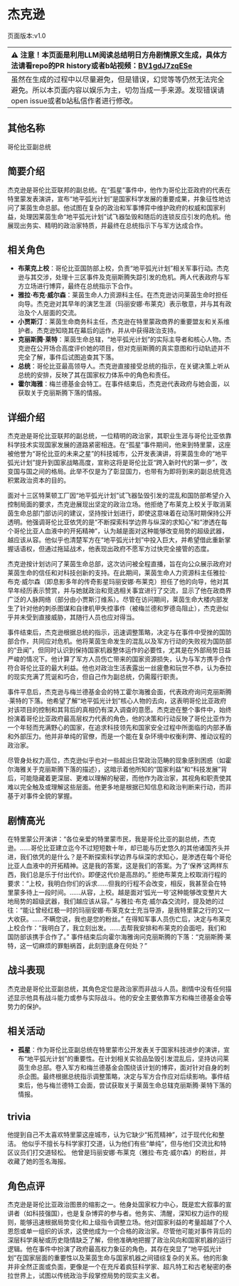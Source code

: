# 杰克逊
页面版本:v1.0
 

| :warning: 注意！本页面是利用LLM阅读总结明日方舟剧情原文生成，具体方法请看repo的PR history或者b站视频：[BV1gdJ7zqESe](https://www.bilibili.com/video/BV1gdJ7zqESe/)         |
|:----------------------------|
| 虽然在生成的过程中以尽量避免，但是错误，幻觉等等仍然无法完全避免。所以本页面内容以娱乐为主，切勿当成一手来源。发现错误请open issue或者b站私信作者进行修改。|



## 其他名称
哥伦比亚副总统
## 简要介绍
杰克逊是哥伦比亚联邦的副总统。在“孤星”事件中，他作为哥伦比亚政府的代表在特里蒙发表演讲，宣布“地平弧光计划”是国家科学发展的重要成果，并象征性地访问了莱茵生命总部。他试图在复杂的政治和军事博弈中维护政府的权威和国家利益，处理因莱茵生命“地平弧光计划”试飞器坠毁和随后的连锁反应引发的危机。他展现出务实、精明的政治家特质，并最终在总统指示下与军方达成合作。
## 相关角色
-   **布莱克上校**：哥伦比亚国防部上校，负责“地平弧光计划”相关军事行动。杰克逊与其交涉，处理十三区事件及克丽斯腾失踪引发的危机。两人代表政府与军方立场进行博弈，最终在总统指示下合作。
-   **雅拉·布克·威尔森**：莱茵生命人力资源科主任。在杰克逊访问莱茵生命时担任向导。杰克逊对其早年的演艺生涯（玛丽安娜·布莱克）表示敬意，并与其有政治及个人层面的交流。
-   **小贾斯汀**：莱茵生命商务科主任，杰克逊在特里蒙政商界的重要盟友和关系维护者。杰克逊知晓其在幕后的运作，并从中获得政治支持。
-   **克丽斯腾·莱特**：莱茵生命总辖，“地平弧光计划”的实际主导者和核心人物。杰克逊在公开场合高度评价她的项目，但对克丽斯腾的真实意图和行动轨迹并不完全了解，事件后试图追查其下落。
-   **总统**：哥伦比亚最高领导人。杰克逊直接接受总统的指示，在关键决策上听从总统的安排，反映了其在国家权力体系中的角色和责任。
-   **霍尔海雅**：梅兰德基金会特工。在事件结束后，杰克逊代表政府与她会面，以获取关于克丽斯腾下落的情报。
## 详细介绍
杰克逊是哥伦比亚联邦的副总统，一位精明的政治家，其职业生涯与哥伦比亚依靠科学技术实现国家发展的道路紧密相连。在“孤星”事件期间，他来到特里蒙，这座被他誉为“哥伦比亚的未来之星”的科技城市，公开发表演讲，将莱茵生命的“地平弧光计划”提升到国家战略高度，宣称这将是哥伦比亚“跨入新时代的第一步”，改变国与国之间的格局。此举不仅是为了彰显国力，也带有为即将到来的副总统竞选积累政治资本的目的。

面对十三区特莱顿工厂因“地平弧光计划”试飞器坠毁引发的混乱和国防部希望介入控制局面的要求，杰克逊展现出坚定的政治立场。他拒绝了布莱克上校关于取消莱茵生命总部门部访问的建议，坚持按计划进行，即使这意味着在动荡时期保持公开透明。他强调哥伦比亚依凭的是“不断探索科学边界与纵深的求知心”和“渗透在每个哥伦比亚人血液中的开拓精神”，认为越是面对这种能够改变局势的超级武器，越应该从容。他似乎也清楚军方在“地平弧光计划”中投入巨大，并希望借此重新掌握话语权，但通过拖延战术，他表现出政府不愿军方过快完全接管的态度。

杰克逊按计划访问了莱茵生命总部，这次访问被全程直播，旨在向公众展示政府对莱茵生命的信任和对科技创新的支持。在此期间，莱茵生命人力资源科主任雅拉·布克·威尔森（即息影多年的传奇影星玛丽安娜·布莱克）担任了他的向导，他对其早年经历表示赞赏，并与她就政治和竞选相关事宜进行了交流，显示了他在政商界广泛的人脉网络（部分由小贾斯汀维系）。尽管在访问期间，莱茵生命大楼内部发生了针对他的刺杀图谋和自律机甲失控事件（被梅兰德和罗德岛阻止），杰克逊似乎并未受到直接威胁，其随行人员也应对得当。

事件结束后，杰克逊根据总统的指示，迅速调整策略，决定与在事件中受挫的国防部合作，共同应对危机。他将莱茵生命发生的混乱以及军方行动的失败视为国防部的“丑闻”，但同时认识到保持国家机器整体运作的必要性，尤其是在外部局势日益严峻的情况下。他计算了军方人员伤亡带来的国家资源损失，认为与军方携手合作符合哥伦比亚的最大利益。他也对政治生活表露出一丝疲惫和玩世不恭，认为泰拉的现实充满了荒诞和巧合，但自己作为副总统，仍需履行职责。

事件平息后，杰克逊与梅兰德基金会的特工霍尔海雅会面，代表政府询问克丽斯腾·莱特的下落。他希望了解“地平弧光计划”核心人物的去向，这表明哥伦比亚政府对该项目的控制和其背后的真相仍有深入调查的意愿。杰克逊在整个事件中，始终扮演着哥伦比亚政府最高层权力代表的角色，他的决策和行动反映了哥伦比亚作为一个年轻而充满野心的国家，在追求科技领先和国家安全过程中所面临的内部矛盾和外部压力。他并非单纯的官僚，而是一个能在复杂环境中权衡利弊、推动议程的政治家。

尽管身处权力高位，杰克逊似乎也对一些超出日常政治范畴的现象感到困惑（如霍尔海雅关于克丽斯腾下落的描述），这暗示着他所知的“国家利益”和“科技发展”背后，可能隐藏着更深层、更难以理解的秘密，而他作为政治家，其视角和职责使其难以完全触及或理解这些层面。他更多地是根据已知信息和政治判断来行动，而非基于对事件全貌的掌握。
## 剧情高光
在特里蒙公开演讲：“各位亲爱的特里蒙市民，我是哥伦比亚的副总统，杰克逊。......哥伦比亚建立迄今不过短短数十年，却已能与历史悠久的其他诸国齐头并进，我们依凭的是什么？是不断探索科学边界与纵深的求知心，是渗透在每个哥伦比亚人血液中的开拓精神。这是我的答案，这是我们的答案。为了‘保养’这两样东西，我们总是乐于付出代价。即便这代价是高昂的。”
拒绝布莱克上校取消行程的要求：“上校，我明白你们的诉求......但我的行程不会改变，相反，我甚至会在特里蒙多待上一段时间。......从容，上校。越是面对‘弧光一号’这种能够改变整片大地局势的超级武器，我们越应该从容。”
与雅拉·布克·威尔森交流时，提及她的过往：“能让曾经红极一时的玛丽安娜·布莱克女士充当导游，是我特里蒙之行的又一大收获。......不瞒您说，我也是您的粉丝。”
在得知军事人员伤亡后，决定与布莱克上校合作：“我明白了，我立刻出发。......去帮我安排和布莱克的会面吧，我们和国防部该携手合作了。”
事件结束后向霍尔海雅询问克丽斯腾的下落：“克丽斯腾·莱特，这一切麻烦的罪魁祸首，此刻到底身在何处？”
## 战斗表现
杰克逊是哥伦比亚副总统，其角色定位是政治家而非战斗人员。剧情中没有任何描述显示他具有战斗能力或参与实际战斗。他的安全主要依靠军方和梅兰德基金会等势力的保护。
## 相关活动
-   **孤星**：作为哥伦比亚副总统在特里蒙市公开发表关于国家科技进步的演讲，宣布“地平弧光计划”的重要性。在计划相关实验品坠毁引发混乱后，坚持访问莱茵生命总部。卷入军方和梅兰德基金会围绕该计划的博弈，面对针对自身的刺杀企图。最终根据总统指示调整策略，决定与军方合作应对后续影响。事件结束后，他与梅兰德特工会面，尝试获取关于莱茵生命总辖克丽斯腾·莱特下落的情报。
## trivia
他提到自己不太喜欢特里蒙这座城市，认为它缺少“拓荒精神”，过于现代化和整洁。
他似乎不擅长与科学家打交道，认为他们有些“单纯”，但与他们交流比和特区议员们打交道轻松。
他曾是玛丽安娜·布莱克（雅拉·布克·威尔森）的粉丝，并收藏了她的签名海报。
## 角色点评
杰克逊是哥伦比亚政治图景的缩影之一。他身处国家权力中心，既是宏大叙事的宣讲者（如科技强国），也是复杂博弈的参与者。他务实、清醒，深知权力运作的规则，能够迅速根据局势变化和上级指令调整立场。他对国家利益的考量超越了个人恩怨或单一组织的诉求，这使他成为一个合格的政治家。尽管他可能对事件背后的深层科学奥秘或历史隐情缺乏了解，但他准确地把握了政治风向和国家机器的运行逻辑。他在事件中扮演了政府最高权力象征的角色，其存在突显了“地平弧光计划”在国家层面的重要性以及莱茵生命与国家机器之间错综复杂的关系。他的形象并非全然正面或负面，更像是一个在充斥着疯狂科学家、超凡特工和古老秘密的泰拉世界上，试图以传统政治手段掌控局势的现实主义者。